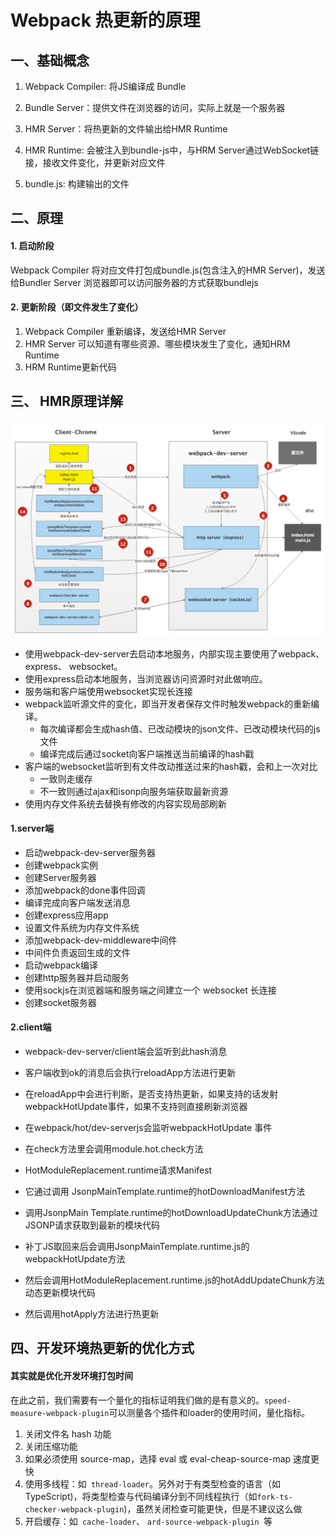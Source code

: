 # Webpack 热更新的原理

## 一、基础概念

1. Webpack Compiler:  将JS编译成 Bundle

2. Bundle Server：提供文件在浏览器的访问，实际上就是一个服务器
3. HMR Server：将热更新的文件输出给HMR Runtime
4. HMR Runtime: 会被注入到bundle-js中，与HRM Server通过WebSocket链接，接收文件变化，并更新对应文件
5. bundle.js: 构建输出的文件

## 二、原理

#### 1. 启动阶段

Webpack Compiler 将对应文件打包成bundle.js(包含注入的HMR Server)，发送给Bundler Server
浏览器即可以访问服务器的方式获取bundlejs

#### 2. 更新阶段（即文件发生了变化）

1. Webpack Compiler 重新编译，发送给HMR Server
2. HMR Server 可以知道有哪些资源、哪些模块发生了变化，通知HRM Runtime
3. HRM Runtime更新代码

## 三、 HMR原理详解

![qid-685-hmr](../../imgs/工程化/qid-685-hmr.png)

* 使用webpack-dev-server去启动本地服务，内部实现主要使用了webpack、 express、 websocket。
* 使用express启动本地服务，当浏览器访问资源时对此做响应。
* 服务端和客户端使用websocket实现长连接
* webpack监听源文件的变化，即当开发者保存文件时触发webpack的重新编译。
  * 每次编译都会生成hash值、已改动模块的json文件、已改动模块代码的js文件
  * 编译完成后通过socket向客户端推送当前编译的hash戳
* 客户端的websocket监听到有文件改动推送过来的hash戳，会和上一次对比
  * 一致则走缓存
  * 不一致则通过ajax和isonp向服务端获取最新资源
* 使用内存文件系统去替换有修改的内容实现局部刷新

#### 1.server端

* 启动webpack-dev-server服务器
* 创建webpack实例
* 创建Server服务器
* 添加webpack的done事件回调
* 编译完成向客户端发送消息
* 创建express应用app
* 设置文件系统为内存文件系统
* 添加webpack-dev-middleware中间件
* 中间件负责返回生成的文件
* 启动webpack编译
* 创建http服务器并启动服务
* 使用sockjs在浏览器端和服务端之间建立一个 websocket 长连接
* 创建socket服务器

#### 2.client端

* webpack-dev-server/client端会监听到此hash消息

* 客户端收到ok的消息后会执行reloadApp方法进行更新

* 在reloadApp中会进行判断，是否支持热更新，如果支持的话发射webpackHotUpdate事件，如果不支持则直接刷新浏览器

* 在webpack/hot/dev-serverjs会监听webpackHotUpdate 事件

* 在check方法里会调用module.hot.check方法

* HotModuleReplacement.runtime请求Manifest

* 它通过调用 JsonpMainTemplate.runtime的hotDownloadManifest方法

* 调用JsonpMain Template.runtime的hotDownloadUpdateChunk方法通过JSONP请求获取到最新的模块代码

* 补丁JS取回来后会调用JsonpMainTemplate.runtime.js的webpackHotUpdate方法

* 然后会调用HotModuleReplacement.runtime.js的hotAddUpdateChunk方法动态更新模块代码

* 然后调用hotApply方法进行热更新

## 四、开发环境热更新的优化方式

#### 其实就是优化开发环境打包时间

在此之前，我们需要有一个量化的指标证明我们做的是有意义的。`speed-measure-webpack-plugin`可以测量各个插件和loader的使用时间，量化指标。

1. 关闭文件名 hash 功能
2. 关闭压缩功能
3. 如果必须使用 source-map，选择 eval 或 eval-cheap-source-map 速度更快
4. 使用多线程：如` thread-loader`。另外对于有类型检查的语言（如TypeScript)，将类型检查与代码编译分到不同线程执行（如`fork-ts-checker-webpack-plugin`)，虽然关闭检查可能更快，但是不建议这么做
5. 开启缓存：如` cache-loader`、 `ard-source-webpack-plugin `等

